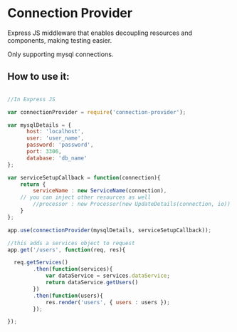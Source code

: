 # Connection Provider

Express JS middleware that enables decoupling resources and components, making testing easier.

Only supporting mysql connections.

## How to use it:

```javascript

//In Express JS

var connectionProvider = require('connection-provider');

var mysqlDetails = {
      host: 'localhost',
      user: 'user_name',
      password: 'password',
      port: 3306,
      database: 'db_name'
};

var serviceSetupCallback = function(connection){
	return {
		serviceName : new ServiceName(connection),
    // you can inject other resources as well
		//processor : new Processor(new UpdateDetails(connection, io))
	}
};

app.use(connectionProvider(mysqlDetails, serviceSetupCallback));

//this adds a services object to request
app.get('/users', function(req, res){

  req.getServices()
        .then(function(services){
            var dataService = services.dataService;
            return dataService.getUsers()
        })
        .then(function(users){
            res.render('users', { users : users });
        });

});

```
